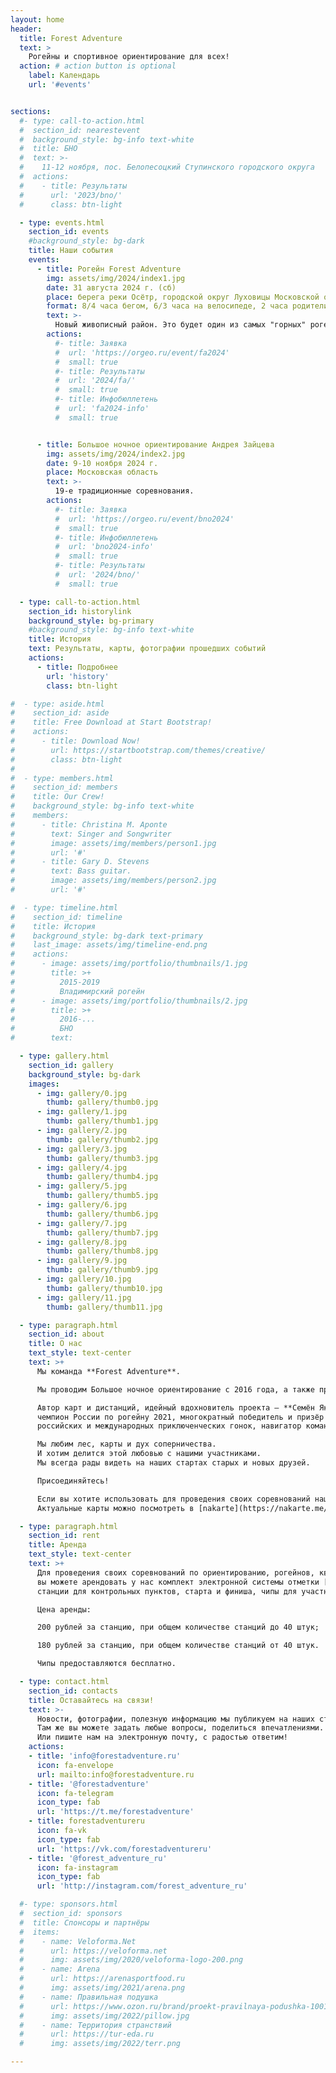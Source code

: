 ```yaml
---
layout: home
header:
  title: Forest Adventure
  text: >
    Рогейны и спортивное ориентирование для всех!
  action: # action button is optional
    label: Календарь
    url: '#events'


sections:
  #- type: call-to-action.html
  #  section_id: nearestevent
  #  background_style: bg-info text-white
  #  title: БНО
  #  text: >-
  #    11-12 ноября, пос. Белопесоцкий Ступинского городского округа
  #  actions:
  #    - title: Результаты
  #      url: '2023/bno/'
  #      class: btn-light

  - type: events.html
    section_id: events
    #background_style: bg-dark
    title: Наши события
    events:
      - title: Рогейн Forest Adventure
        img: assets/img/2024/index1.jpg
        date: 31 августа 2024 г. (сб)
        place: берега реки Осётр, городской округ Луховицы Московской области
        format: 8/4 часа бегом, 6/3 часа на велосипеде, 2 часа родители-дети
        text: >-
          Новый живописный район. Это будет один из самых "горных" рогейнов Подмосковья!
        actions:
          #- title: Заявка
          #  url: 'https://orgeo.ru/event/fa2024'
          #  small: true
          #- title: Результаты
          #  url: '2024/fa/'
          #  small: true
          #- title: Инфобюллетень
          #  url: 'fa2024-info'
          #  small: true


      - title: Большое ночное ориентирование Андрея Зайцева
        img: assets/img/2024/index2.jpg
        date: 9-10 ноября 2024 г.
        place: Московская область
        text: >-
          19-е традиционные соревнования.
        actions:
          #- title: Заявка
          #  url: 'https://orgeo.ru/event/bno2024'
          #  small: true
          #- title: Инфобюллетень
          #  url: 'bno2024-info'
          #  small: true
          #- title: Результаты
          #  url: '2024/bno/'
          #  small: true

  - type: call-to-action.html
    section_id: historylink
    background_style: bg-primary
    #background_style: bg-info text-white
    title: История
    text: Результаты, карты, фотографии прошедших событий
    actions:
      - title: Подробнее
        url: 'history'
        class: btn-light

#  - type: aside.html
#    section_id: aside
#    title: Free Download at Start Bootstrap!
#    actions:
#      - title: Download Now!
#        url: https://startbootstrap.com/themes/creative/
#        class: btn-light
#
#  - type: members.html
#    section_id: members
#    title: Our Crew!
#    background_style: bg-info text-white
#    members:
#      - title: Christina M. Aponte
#        text: Singer and Songwriter
#        image: assets/img/members/person1.jpg
#        url: '#'
#      - title: Gary D. Stevens
#        text: Bass guitar.
#        image: assets/img/members/person2.jpg
#        url: '#'

#  - type: timeline.html
#    section_id: timeline
#    title: История
#    background_style: bg-dark text-primary
#    last_image: assets/img/timeline-end.png
#    actions:
#      - image: assets/img/portfolio/thumbnails/1.jpg
#        title: >+
#          2015-2019
#          Владимирский рогейн
#      - image: assets/img/portfolio/thumbnails/2.jpg
#        title: >+
#          2016-...
#          БНО
#        text:

  - type: gallery.html
    section_id: gallery
    background_style: bg-dark
    images:
      - img: gallery/0.jpg
        thumb: gallery/thumb0.jpg
      - img: gallery/1.jpg
        thumb: gallery/thumb1.jpg
      - img: gallery/2.jpg
        thumb: gallery/thumb2.jpg
      - img: gallery/3.jpg
        thumb: gallery/thumb3.jpg
      - img: gallery/4.jpg
        thumb: gallery/thumb4.jpg
      - img: gallery/5.jpg
        thumb: gallery/thumb5.jpg
      - img: gallery/6.jpg
        thumb: gallery/thumb6.jpg
      - img: gallery/7.jpg
        thumb: gallery/thumb7.jpg
      - img: gallery/8.jpg
        thumb: gallery/thumb8.jpg
      - img: gallery/9.jpg
        thumb: gallery/thumb9.jpg
      - img: gallery/10.jpg
        thumb: gallery/thumb10.jpg
      - img: gallery/11.jpg
        thumb: gallery/thumb11.jpg

  - type: paragraph.html
    section_id: about
    title: О нас
    text_style: text-center
    text: >+
      Мы команда **Forest Adventure**.

      Мы проводим Большое ночное ориентирование с 2016 года, а также проводили [Владимирский рогейн](https://vrogaining.ru) с 2015 до 2018 года.

      Автор карт и дистанций, идейный вдохновитель проекта — **Семён Якимов**,
      чемпион России по рогейну 2021, многократный победитель и призёр рогейнов,
      российских и международных приключенческих гонок, навигатор команды Blizzard.

      Мы любим лес, карты и дух соперничества.
      И хотим делится этой любовью с нашими участниками.
      Мы всегда рады видеть на наших стартах старых и новых друзей.

      Присоединяйтесь!

      Если вы хотите использовать для проведения своих соревнований наши карты, то мы готовы их предоставить бесплатно по запросу.
      Актуальные карты можно посмотреть в [nakarte](https://nakarte.me/#m=10/55.60279/38.47961&l=O/-cseyJuYW1lIjoiXHUwNDFhXHUwNDMwXHUwNDQwXHUwNDQyXHUwNDRiIEZvcmVzdEFkdmVudHVyZS5ydSIsInVybCI6Imh0dHBzOi8vc2VtYnJ1ay5naXRodWIuaW8vZmFfbWFwcy97en0ve3h9L3t5fS5wbmciLCJ0bXMiOnRydWUsInNjYWxlRGVwZW5kZW50IjpmYWxzZSwibWF4Wm9vbSI6MTYsImlzT3ZlcmxheSI6dHJ1ZSwiaXNUb3AiOnRydWV9)

  - type: paragraph.html
    section_id: rent
    title: Аренда
    text_style: text-center
    text: >+
      Для проведения своих соревнований по ориентированию, рогейнов, квестов и тренировок
      вы можете арендовать у нас комплект электронной системы отметки [Sportiduino](sportiduino):
      станции для контрольных пунктов, старта и финиша, чипы для участников.

      Цена аренды:

      200 рублей за станцию, при общем количестве станций до 40 штук;

      180 рублей за станцию, при общем количестве станций от 40 штук.

      Чипы предоставляются бесплатно.

  - type: contact.html
    section_id: contacts
    title: Оставайтесь на связи!
    text: >-
      Новости, фотографии, полезную информацию мы публикуем на наших страницах в социальных сетях.
      Там же вы можете задать любые вопросы, поделиться впечатлениями.
      Или пишите нам на электронную почту, с радостью ответим!
    actions:
    - title: 'info@forestadventure.ru'
      icon: fa-envelope
      url: mailto:info@forestadventure.ru
    - title: '@forestadventure'
      icon: fa-telegram
      icon_type: fab
      url: 'https://t.me/forestadventure'
    - title: forestadventureru
      icon: fa-vk
      icon_type: fab
      url: 'https://vk.com/forestadventureru'
    - title: '@forest_adventure_ru'
      icon: fa-instagram
      icon_type: fab
      url: 'http://instagram.com/forest_adventure_ru'

  #- type: sponsors.html
  #  section_id: sponsors
  #  title: Спонсоры и партнёры
  #  items:
  #    - name: Veloforma.Net
  #      url: https://veloforma.net
  #      img: assets/img/2020/veloforma-logo-200.png
  #    - name: Arena
  #      url: https://arenasportfood.ru
  #      img: assets/img/2021/arena.png
  #    - name: Правильная подушка
  #      url: https://www.ozon.ru/brand/proekt-pravilnaya-podushka-100111938/
  #      img: assets/img/2022/pillow.jpg
  #    - name: Территория странствий
  #      url: https://tur-eda.ru
  #      img: assets/img/2022/terr.png

---
```

